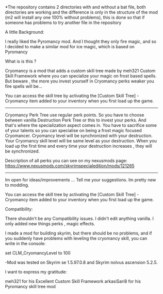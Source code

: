 *The repository contains 2 directories with and without a bat file, both directories are working and the difference is only in the structure of the mod (m2 will install any one 100% without problems), this is done so that if someone has problems to try another file in the repository

A little Background:

I really liked the  Pyromancy mod﻿. And I thought they only fire magic, and so I decided to make a similar mod for ice magic, which is based on Pyromancy

What is is this ?

Cryomancy is a mod that adds a custom skill tree made by meh321 Custom Skill Framework where you can specialize your magic on frost based spells. But beware , the more you invest yourself in Cryomancy perks weaker you fire spells will be... 

You can access the skill tree by activating the [Custom Skill Tree] - Cryomancy item added to your inventory when you first load up the game.
___________________________________________________________________________________________________________________________________________________________

Cryomancy Perk Tree use regular perk points. So you have to choose between vanilla Destruction Perk Tree or this to invest your  perks. And that's where the specialization aspect comes in. You have to sacrifice some of your talents so you can specialise on being a frost magic focused Cryomancer.
Cryomancy level will be synchronized with your destruction. Your Cryomancy skill level will be same level as your destruction. When you load up the first time and every time your destruction increases , they will be synchronized.

Description of all perks you can see on my nexusmods page: https://www.nexusmods.com/skyrimspecialedition/mods/121265

___________________________________________________________________________________________________________________________________________________________

Im open for  ideas/improvements ... Tell me your suggestions. Im pretty new to modding.

You can access the skill tree by activating the [Custom Skill Tree] - Cryomancy item added to your inventory when you first load up the game.

Compatibility:

There shouldn't be any Compatibility issues. I didn't edit anything vanilla.
I only added new things perks , magic effects.

I made a mod for building skyrim, but there should be no problems, and if you suddenly have problems with leveling the cryomancy skill,
you can write in the console:

set CLM_CryomancyLevel to 100

-Mod was tested  on Skyrim se 1.5.97.0.8  and  Skyrim nolvus ascension 5.2.5.

I want to express my gratitude:

meh321 for his Excellent Custom Skill Framework
arkasiSari8 for his Pyromancy skill tree mod
